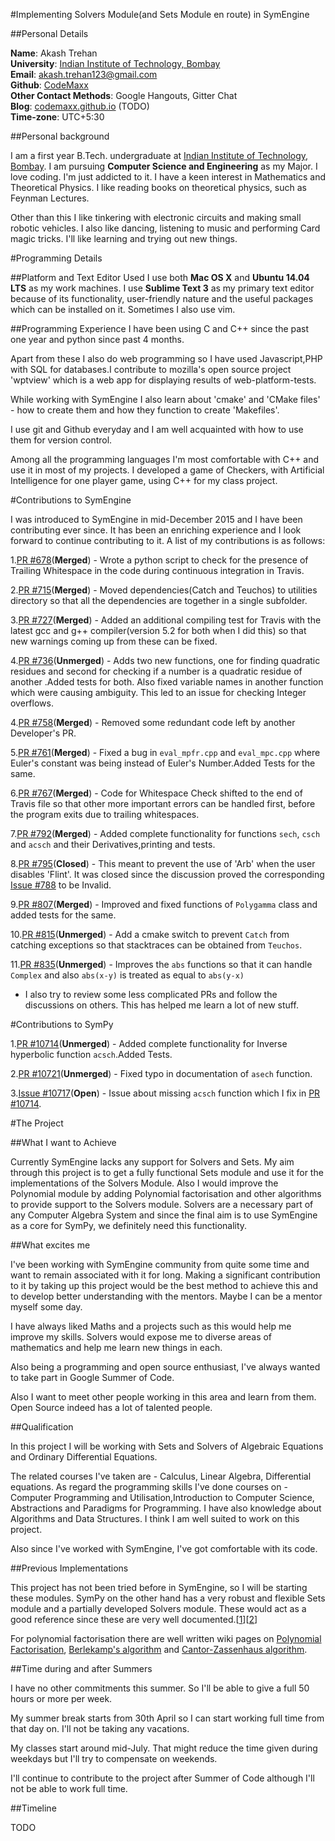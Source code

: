 #Implementing Solvers Module(and Sets Module en route) in SymEngine

##Personal Details

**Name**: Akash Trehan<br/>
**University**: [Indian Institute of Technology, Bombay](http://www.iitb.ac.in)<br/>
**Email**: akash.trehan123@gmail.com<br/>
**Github**: [CodeMaxx](https://github.com/CodeMaxx)<br/>
**Other Contact Methods**: Google Hangouts, Gitter Chat<br>
**Blog**: [codemaxx.github.io](codemaxx.github.io) (TODO)<br/>
**Time-zone**: UTC+5:30

##Personal background

I am a first year B.Tech. undergraduate at [Indian Institute of Technology, Bombay](http://www.iitb.ac.in). I am pursuing **Computer Science and Engineering** as my Major. I love coding. I'm just addicted to it. I have a keen interest in Mathematics and Theoretical Physics. I like reading books on theoretical physics, such as Feynman Lectures.

Other than this I like tinkering with electronic circuits and making small robotic vehicles. I also like dancing, listening to music and performing Card magic tricks. I'll like learning and trying out new things.

#Programming Details

##Platform and Text Editor Used
I use both **Mac OS X** and **Ubuntu 14.04 LTS** as my work machines. 
I use **Sublime Text 3** as my primary text editor because of its functionality, user-friendly nature and the useful packages which can be installed on it.
Sometimes I also use vim.

##Programming Experience
I have been using C and C++ since the past one year and python since past 4 months. 

Apart from these I also do web programming so I have used Javascript,PHP with SQL for databases.I contribute to mozilla's open source project 'wptview' which is a web app for displaying results of web-platform-tests.

While working with SymEngine I also learn about 'cmake' and 'CMake files' - how to create them and how they function to create 'Makefiles'.

I use git and Github everyday and I am well acquainted with how to use them for version control.

Among all the programming languages I'm most comfortable with C++ and use it in most of my projects. I developed a game of Checkers, with Artificial Intelligence for one player game, using C++ for my class project.

#Contributions to SymEngine

I was introduced to SymEngine in mid-December 2015 and I have been contributing ever since. It has been an enriching experience and I look forward to continue contributing to it. A list of my contributions is as follows:

1.[PR #678](https://github.com/symengine/symengine/pull/678)(**Merged**) - Wrote a python script to check for the presence of Trailing Whitespace in the code during continuous integration in Travis.

2.[PR #715](https://github.com/symengine/symengine/pull/715)(**Merged**) - Moved dependencies(Catch and Teuchos) to utilities directory so that all the dependencies are together in a single subfolder.

3.[PR #727](https://github.com/symengine/symengine/pull/727)(**Merged**) - Added an additional compiling test for Travis with the latest gcc and g++ compiler(version 5.2 for both when I did this) so that new warnings coming up from these can be fixed.

4.[PR #736](https://github.com/symengine/symengine/pull/736)(**Unmerged**) - Adds two new functions, one for finding quadratic residues and second for checking if a number is a quadratic residue of another .Added tests for both. Also fixed variable names in another function which were causing ambiguity. This led to an issue for checking Integer overflows.

4.[PR #758](https://github.com/symengine/symengine/pull/758)(**Merged**) - Removed some redundant code left by another Developer's PR.

5.[PR #761](https://github.com/symengine/symengine/pull/761)(**Merged**) - Fixed a bug in `eval_mpfr.cpp` and `eval_mpc.cpp` where Euler's constant was being instead of Euler's Number.Added Tests for the same.

6.[PR #767](https://github.com/symengine/symengine/pull/767)(**Merged**) - Code for Whitespace Check shifted to the end of Travis file so that other more important errors can be handled first, before the program exits due to trailing  whitespaces.

7.[PR #792](https://github.com/symengine/symengine/pull/792)(**Merged**) - Added complete functionality for functions `sech`, `csch` and `acsch` and their Derivatives,printing and tests.

8.[PR #795](https://github.com/symengine/symengine/pull/795)(**Closed**) - This meant to prevent the use of 'Arb' when the user disables 'Flint'. It was closed since the discussion proved the corresponding [Issue #788](https://github.com/symengine/symengine/issues/788) to be Invalid.

9.[PR #807](https://github.com/symengine/symengine/pull/736)(**Merged**) - Improved and fixed functions of `Polygamma` class and added tests for the same.

10.[PR #815](https://github.com/symengine/symengine/pull/815)(**Unmerged**) - Add a cmake switch to prevent `Catch` from catching exceptions so that stacktraces can be obtained from `Teuchos`.

11.[PR #835](https://github.com/symengine/symengine/pull/835)(**Unmerged**) - Improves the `abs` functions so that it can handle `Complex` and  also `abs(x-y)` is treated as equal to `abs(y-x)`


- I also try to review some less complicated PRs and follow the discussions on others. This has helped me learn a lot of new stuff.

#Contributions to SymPy

1.[PR #10714](https://github.com/sympy/sympy/pull/10714)(**Unmerged**) - Added complete functionality for Inverse hyperbolic function `acsch`.Added Tests.

2.[PR #10721](https://github.com/sympy/sympy/pull/10721)(**Unmerged**) - Fixed typo in documentation of `asech` function.

3.[Issue #10717](https://github.com/sympy/sympy/issues/10717)(**Open**) - Issue about missing `acsch` function which I fix in [PR #10714](https://github.com/sympy/sympy/pull/10714).

#The Project

##What I want to Achieve

Currently SymEngine lacks any support for Solvers and Sets. My aim through this project is to get a fully functional Sets module and use it for the implementations of the Solvers Module. Also I would improve the Polynomial module by adding Polynomial factorisation and other algorithms to provide support to the Solvers module. Solvers are a necessary part of any Computer Algebra System and since the final aim is to use SymEngine as a core for SymPy, we definitely need this functionality.

##What excites me

I've been working with SymEngine community from quite some time and want to remain associated with it for long. Making a significant contribution to it by taking up this project would be the best method to achieve this and to develop better understanding with the mentors. Maybe I can be a mentor myself some day.

I have always liked Maths and a projects such as this would help me improve my skills. Solvers would expose me to diverse areas of mathematics and help me learn new things in each.

Also being a programming and open source enthusiast, I've always wanted to take part in Google Summer of Code.

Also I want to meet other people working in this area and learn from them. Open Source indeed has a lot of talented people.

##Qualification

In this project I will be working with Sets and Solvers of Algebraic Equations and Ordinary Differential Equations.

The related courses I've taken are -  Calculus, Linear Algebra, Differential equations. As regard the programming skills I've done courses on - Computer Programming and Utilisation,Introduction to Computer Science, Abstractions and Paradigms for Programming. I have also knowledge about Algorithms and Data Structures. I think I am well suited to work on this project.

Also since I've worked with SymEngine, I've got comfortable with its code.

##Previous Implementations

This project has not been tried before in SymEngine, so I will be starting these modules. SymPy on the other hand has a very robust and flexible Sets module and a partially developed Solvers module. These would act as a good reference since these are very well documented.[[1](http://docs.sympy.org/latest/modules/solvers/solvers.html)][[2](http://docs.sympy.org/latest/modules/sets.html)]

For polynomial factorisation there are well written wiki pages on [Polynomial Factorisation](https://en.wikipedia.org/wiki/Polynomial_factorization), [Berlekamp's algorithm](https://en.wikipedia.org/wiki/Berlekamp%27s_algorithm) and [Cantor-Zassenhaus algorithm](https://en.wikipedia.org/wiki/Cantor-Zassenhaus_algorithm).

##Time during and after Summers

I have no other commitments this summer. So I'll be able to give a full 50 hours or more per week. 

My summer break starts from 30th April so I can start working full time from that day on. I'll not be taking any vacations. 

My classes start around mid-July. That might reduce the time given during weekdays but I'll try to compensate on weekends.

I'll continue to contribute to the project after Summer of Code although I'll not be able to work full time.

##Timeline

TODO